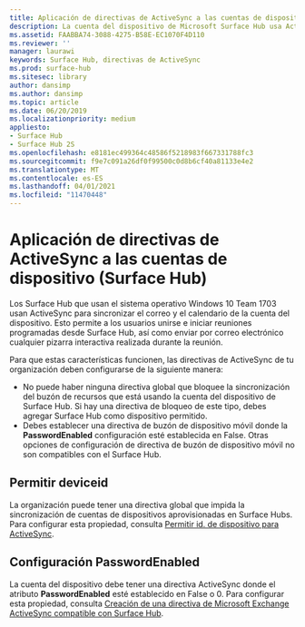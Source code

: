 ```yaml
---
title: Aplicación de directivas de ActiveSync a las cuentas de dispositivo (Surface Hub)
description: La cuenta del dispositivo de Microsoft Surface Hub usa ActiveSync para sincronizar el correo y el calendario. Esto permite a los usuarios unirse e iniciar reuniones programadas desde Surface Hub, así como enviar por correo electrónico cualquier pizarra interactiva realizada durante la reunión.
ms.assetid: FAABBA74-3088-4275-B58E-EC1070F4D110
ms.reviewer: ''
manager: laurawi
keywords: Surface Hub, directivas de ActiveSync
ms.prod: surface-hub
ms.sitesec: library
author: dansimp
ms.author: dansimp
ms.topic: article
ms.date: 06/20/2019
ms.localizationpriority: medium
appliesto:
- Surface Hub
- Surface Hub 2S
ms.openlocfilehash: e8181ec499364c48586f5218983f667331788fc3
ms.sourcegitcommit: f9e7c091a26df0f99500c0d8b6cf40a81133e4e2
ms.translationtype: MT
ms.contentlocale: es-ES
ms.lasthandoff: 04/01/2021
ms.locfileid: "11470448"
---
```

# <a name="applying-activesync-policies-to-device-accounts-surface-hub"></a>Aplicación de directivas de ActiveSync a las cuentas de dispositivo (Surface Hub)


Los Surface Hub que usan el sistema operativo Windows 10 Team 1703 usan ActiveSync para sincronizar el correo y el calendario de la cuenta del dispositivo. Esto permite a los usuarios unirse e iniciar reuniones programadas desde Surface Hub, así como enviar por correo electrónico cualquier pizarra interactiva realizada durante la reunión.

Para que estas características funcionen, las directivas de ActiveSync de tu organización deben configurarse de la siguiente manera:

-   No puede haber ninguna directiva global que bloquee la sincronización del buzón de recursos que está usando la cuenta del dispositivo de Surface Hub. Si hay una directiva de bloqueo de este tipo, debes agregar Surface Hub como dispositivo permitido.
-   Debes establecer una directiva de buzón de dispositivo móvil donde la **PasswordEnabled** configuración esté establecida en False. Otras opciones de configuración de directiva de buzón de dispositivo móvil no son compatibles con el Surface Hub.

## <a name="allowing-the-deviceid"></a>Permitir deviceid

La organización puede tener una directiva global que impida la sincronización de cuentas de dispositivos aprovisionadas en Surface Hubs. Para configurar esta propiedad, consulta [Permitir id. de dispositivo para ActiveSync](appendix-a-powershell-scripts-for-surface-hub.md#allowing-device-ids-for-activesync).

## <a name="setting-passwordenabled"></a>Configuración PasswordEnabled

La cuenta del dispositivo debe tener una directiva ActiveSync donde el atributo **PasswordEnabled** esté establecido en False o 0. Para configurar esta propiedad, consulta [Creación de una directiva de Microsoft Exchange ActiveSync compatible con Surface Hub](appendix-a-powershell-scripts-for-surface-hub.md#create-compatible-as-policy).

 

 





